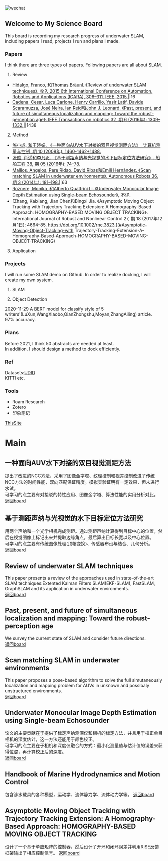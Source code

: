 ![wechat](https://firebasestorage.googleapis.com/v0/b/firescript-577a2.appspot.com/o/imgs%2Fapp%2FMyUniqueKnowledge%2FQSL0O2TEso.png?alt=media&token=2d8a9334-4d67-47a4-8b0c-c7ef6e59e270)
## Welcome to My Science Board
This board is recording my research progress of underwater SLAM, including papers I read, projects I run and plans I made.

### Papers
I think there are three types of papers. Following papers are all about SLAM.
1. Review
* [Hidalgo, Franco, 和Thomas Bräunl. 《Review of underwater SLAM techniques》. 收入 2015 6th International Conference on Automation, Robotics and Applications (ICARA), 306–311. IEEE, 2015.](#review-of-underwater-SLAM-techniques)||16
* [Cadena, Cesar, Luca Carlone, Henry Carrillo, Yasir Latif, Davide Scaramuzza, José Neira, Ian Reid和John J. Leonard. 《Past, present, and future of simultaneous localization and mapping: Toward the robust-perception age》. IEEE Transactions on robotics 32, 期 6 (2016年): 1309–1332.](#past-present-and-future-of-simultaneous-localization-and-mapping-toward-the-robust-perception-age)||1438

2. Method
* [施小成, 和王晓娟. 《一种面向AUV水下对接的双目视觉测距方法》. 计算机测量与控制, 期 10 (2008年): 1460-1462+1488.](#一种面向AUV水下对接的双目视觉测距方法)
* [张勋, 肖遥和李凡贡. 《基于测距声纳与光视觉的水下目标定位方法研究》. 船舶工程 38, 期 05 (2016年): 74–78.](#基于测距声纳与光视觉的水下目标定位方法研究)
* [Mallios, Angelos, Pere Ridao, David Ribas和Emili Hernández. 《Scan matching SLAM in underwater environments》. Autonomous Robots 36, 期 3 (2014年): 181–198.](#scan-matching-slam-in-underwater-environments)||63
* [Roznere, Monika, 和Alberto Quattrini Li. 《Underwater Monocular Image Depth Estimation using Single-beam Echosounder》, 不详.](#underwater-monocular-image-depth-estimation-using-single-beam-echosounder)
* [Zhang, Kaixiang, Jian Chen和Bingxi Jia. 《Asymptotic Moving Object Tracking with Trajectory Tracking Extension: A Homography-Based Approach: HOMOGRAPHY-BASED MOVING OBJECT TRACKING》. International Journal of Robust and Nonlinear Control 27, 期 18 (2017年12月1日): 4664–85. https://doi.org/10.1002/rnc.3823.](#Asymptotic-Moving-Object-Tracking-with Trajectory-Tracking-Extension-A-Homography-Based-Approach-HOMOGRAPHY-BASED-MOVING-OBJECT-TRACKING)



3. Application

### Projects
I will run some SLAM demo on Github. In order to realize docking, I will create my own system.
1. SLAM

2. Object Detection


2020-11-29 A BERT model for classify style of 5 writers'(LuXun,WangXiaobo,QianZhongshu,Moyan,ZhangAiling) article. 97% accuracy.

### Plans
Before 2021, I think 50 abstracts are needed at least.  
In addition, I should design a method to dock efficiently.

### Ref
Datasets:[UDID](http://vision.is.tohoku.ac.jp/~liushuang/a-vision-based-underwater-docking-system/dataset/UDID_datasets.zip)  
KITTI etc.

### Tools
* Roam Research
* Zotero
* 印象笔记

[ThisSite](https://matrixa.github.io/Science/)

# Main
## 一种面向AUV水下对接的双目视觉测距方法
提出了改进的NCC方法，采用了图像金字塔、纹理控制和视差控制改进了传统NCC方法的时间性能，双向匹配保证精度。模拟实验证明有一定效果，但未进行水试。  
可学习的点主要有对接驳的特性应用、图像金字塔、算法性能的实用分析对比。  
[返回board](#papers)
## 基于测距声纳与光视觉的水下目标定位方法研究
用两个声纳和一个光学相机完成测距。通过测距声纳计算得到目标中心的位置，然后在视觉图像上标记出来并提取边缘角点，最后算出目标长宽以及中心位置。  
可学习的点主要有传统图像处理(顶帽变换)、传感器布设与结合、几何分析。  
[返回board](#papers)
## Review of underwater SLAM techniques
This paper presents a review of the approaches used in state-of-the-art SLAM techniques:Extented Kalman Filters SLAM(EKF-SLAM), FastSLAM, GraphSLAM and its application in underwater environments.  
[返回board](#papers)
## Past, present, and future of simultaneous localization and mapping: Toward the robust-perception age
We survey the current state of SLAM and consider future directions.  
[返回board](#papers)
## Scan matching SLAM in underwater environments
This paper proposes a pose-based algorithm to solve the full simutaneously localization and mapping problem for AUVs in unknown and possibaly unstructured environments.  
[返回board](#papers)
## Underwater Monocular Image Depth Estimation using Single-beam Echosounder
论文的主要贡献在于提供了标定声纳测深仪和相机的标定方法，并且用于校正单目相机的深度估计，这一方法还能用于颜色校正。  
可学习的点主要在于相机和深度仪融合的方式：最小化测量值与估计值的误差来获得位姿，再计算校正后的深度。  
[返回board](#papers)
## Handbook of Marine Hydrodynamics and Motion Control
包含涉水载具的各种模型，运动学、流体静力学、流体动力学等。
[返回board](#papers)
## Asymptotic Moving Object Tracking with Trajectory Tracking Extension: A Homography-Based Approach: HOMOGRAPHY-BASED MOVING OBJECT TRACKING
设计了一个基于单应矩阵的控制器，然后设计了开环和闭环误差并利用RISE反馈框架输出了相应控制信号。
[返回board](#papers)

